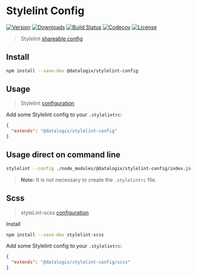 # Stylelint Config

[![Version](https://img.shields.io/npm/v/@datalogix/stylelint-config.svg)](https://www.npmjs.com/package/@datalogix/stylelint-config)
[![Downloads](https://img.shields.io/npm/dt/@datalogix/stylelint-config.svg)](https://www.npmjs.com/package/@datalogix/stylelint-config)
[![Build Status](https://img.shields.io/travis/datalogix/stylelint-config)](https://travis-ci.org/datalogix/stylelint-config)
[![Codecov](https://img.shields.io/codecov/c/github/datalogix/stylelint-config)](https://codecov.io/gh/datalogix/stylelint-config)
[![License](https://img.shields.io/npm/l/@datalogix/stylelint-config.svg)](LICENSE)

> Stylelint [shareable config](https://stylelint.io/user-guide/cli/)

## Install

```bash
npm install --save-dev @datalogix/stylelint-config
```

## Usage

> Stylelint [configuration](https://stylelint.io/user-guide/configuration/)

Add some Stylelint config to your `.stylelintrc`:

```json
{
  "extends": "@datalogix/stylelint-config"
}
```

## Usage direct on command line

```bash
stylelint --config ./node_modules/@datalogix/stylelint-config/index.js
```

> **Note:** It is not necessary to create the `.stylelintrc` file.

## Scss

> styleLint-scss [configuration](https://github.com/kristerkari/stylelint-scss)

Install

```bash
npm install --save-dev stylelint-scss
```

Add some Stylelint config to your `.stylelintrc`:

```json
{
  "extends": "@datalogix/stylelint-config/scss"
}
```
